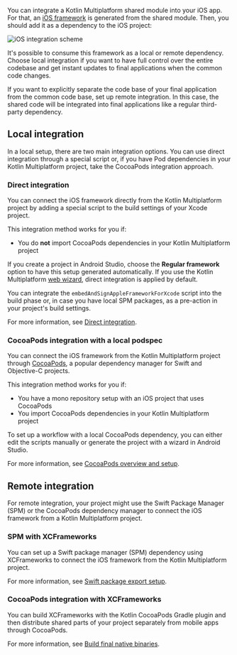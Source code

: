 [//]: # (title: iOS integration methods)

You can integrate a Kotlin Multiplatform shared module into your iOS app. For that, an [iOS framework](https://developer.apple.com/library/archive/documentation/MacOSX/Conceptual/BPFrameworks/Concepts/WhatAreFrameworks.html)
is generated from the shared module. Then, you should add it as a dependency to the iOS project:

![iOS integration scheme](ios-integration-scheme.svg)

It's possible to consume this framework as a local or remote dependency. Choose local integration if you want to have
full control over the entire codebase and get instant updates to final applications when the common code changes.

If you want to explicitly separate the code base of your final application from the common code base, set up remote
integration. In this case, the shared code will be integrated into final applications like a regular third-party
dependency.

## Local integration

In a local setup, there are two main integration options. You can use direct integration through a special script or, if
you have Pod dependencies in your Kotlin Multiplatform project, take the CocoaPods integration approach.

### Direct integration

You can connect the iOS framework directly from the Kotlin Multiplatform project by adding a special script to the build
settings of your Xcode project.

This integration method works for you if:

* You do **not** import CocoaPods dependencies in your Kotlin Multiplatform project

If you create a project in Android Studio, choose the **Regular framework** option to have this setup generated
automatically. If you use the Kotlin Multiplatform [web wizard](https://kmp.jetbrains.com/), direct integration
is applied by default.

You can integrate the `embedAndSignAppleFrameworkForXcode` script into the build phase or, in case you have local SPM
packages, as a pre-action in your project's build settings.

For more information, see [Direct integration](multiplatform-direct-integration.md).

### CocoaPods integration with a local podspec

You can connect the iOS framework from the Kotlin Multiplatform project through [CocoaPods](https://cocoapods.org/),
a popular dependency manager for Swift and Objective-C projects.

This integration method works for you if:

* You have a mono repository setup with an iOS project that uses CocoaPods
* You import CocoaPods dependencies in your Kotlin Multiplatform project

To set up a workflow with a local CocoaPods dependency, you can either edit the scripts manually or generate the project
with a wizard in Android Studio.

For more information, see [CocoaPods overview and setup](native-cocoapods.md).

## Remote integration

For remote integration, your project might use the Swift Package Manager (SPM) or the CocoaPods dependency manager to
connect the iOS framework from a Kotlin Multiplatform project.

### SPM with XCFrameworks

You can set up a Swift package manager (SPM) dependency using XCFrameworks to connect the iOS framework from the Kotlin
Multiplatform project.

For more information, see [Swift package export setup](native-spm.md).

### CocoaPods integration with XCFrameworks

You can build XCFrameworks with the Kotlin CocoaPods Gradle plugin and then distribute shared parts of your project
separately from mobile apps through CocoaPods.

For more information, see [Build final native binaries](multiplatform-build-native-binaries.md#build-frameworks).